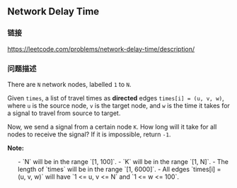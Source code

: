 ## Network Delay Time  
### 链接  
https://leetcode.com/problems/network-delay-time/description/  
### 问题描述

There are `N` network nodes, labelled `1` to `N`.



Given `times`, a list of travel times as **directed** edges `times[i] = (u, v, w)`, where `u` is the source node, `v` is the target node, and `w` is the time it takes for a signal to travel from source to target.



Now, we send a signal from a certain node `K`.  How long will it take for all nodes to receive the signal?  If it is impossible, return `-1`.


**Note:**<br>
<ol>
- `N` will be in the range `[1, 100]`.
- `K` will be in the range `[1, N]`.
- The length of `times` will be in the range `[1, 6000]`.
- All edges `times[i] = (u, v, w)` will have `1 <= u, v <= N` and `1 <= w <= 100`.
</ol>

